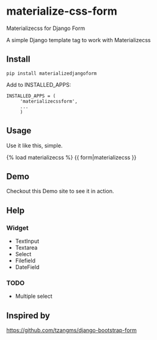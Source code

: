 # materialize-css-form
Materializecss for Django Form

A simple Django template tag to work with Materializecss



## Install

```
pip install materializedjangoform
```

Add to INSTALLED_APPS:

```    
INSTALLED_APPS = (
     'materializecssform',
     ...
     )
```

## Usage

Use it like this, simple.

{% load materializecss %}
{{ form|materializecss }}


## Demo

Checkout this Demo site to see it in action.


## Help

### Widget

- TextInput
- Textarea
- Select 
- Filefield
- DateField

### TODO
- Multiple select


## Inspired by

https://github.com/tzangms/django-bootstrap-form

